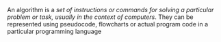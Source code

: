An algorithm is a *set of instructions or commands for solving a particular problem or task, usually in the context of computers*. They can be represented using pseudocode, flowcharts or actual program code in a particular programming language